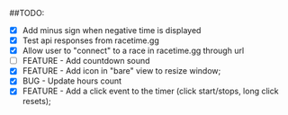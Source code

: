 ##TODO:

- [x] Add minus sign when negative time is displayed
- [x] Test api responses from racetime.gg
- [x] Allow user to "connect" to a race in racetime.gg through url
- [ ] FEATURE - Add countdown sound
- [x] FEATURE - Add icon in "bare" view to resize window;
- [x] BUG - Update hours count
- [x] FEATURE - Add a click event to the timer (click start/stops, long click resets);
